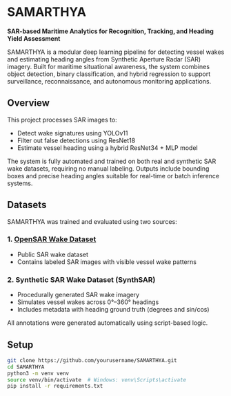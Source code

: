 # SAMARTHYA  
**SAR-based Maritime Analytics for Recognition, Tracking, and Heading Yield Assessment**

SAMARTHYA is a modular deep learning pipeline for detecting vessel wakes and estimating heading angles from Synthetic Aperture Radar (SAR) imagery. Built for maritime situational awareness, the system combines object detection, binary classification, and hybrid regression to support surveillance, reconnaissance, and autonomous monitoring applications.

## Overview

This project processes SAR images to:
- Detect wake signatures using YOLOv11
- Filter out false detections using ResNet18
- Estimate vessel heading using a hybrid ResNet34 + MLP model

The system is fully automated and trained on both real and synthetic SAR wake datasets, requiring no manual labeling. Outputs include bounding boxes and precise heading angles suitable for real-time or batch inference systems.

## Datasets

SAMARTHYA was trained and evaluated using two sources:

### 1. [OpenSAR Wake Dataset](https://drive.google.com/file/d/14VkPYnb1BsmOvw_JTwtVFM-_qVpc4Udu/view)
- Public SAR wake dataset
- Contains labeled SAR images with visible vessel wake patterns

### 2. Synthetic SAR Wake Dataset (SynthSAR)
- Procedurally generated SAR wake imagery
- Simulates vessel wakes across 0°–360° headings
- Includes metadata with heading ground truth (degrees and sin/cos)

All annotations were generated automatically using script-based logic.

## Setup

```bash
git clone https://github.com/yourusername/SAMARTHYA.git
cd SAMARTHYA
python3 -m venv venv
source venv/bin/activate  # Windows: venv\Scripts\activate
pip install -r requirements.txt
